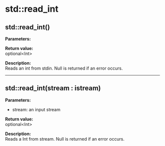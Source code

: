 # std::read_int

## std::read_int()
**Parameters:**  

**Return value:**  
optional&lt;Int&gt;  

**Description:**  
Reads an int from stdin.
Null is returned if an error occurs.

---

## std::read_int(stream : istream)
**Parameters:**  
- stream: an input stream

**Return value:**  
optional&lt;Int&gt;  

**Description:**  
Reads a Int from stream.
Null is returned if an error occurs.